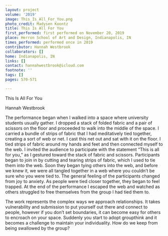 ```yaml
---
layout: project
volume: '2019'
image: This_Is_All_For_You.png
photo_credit: Madysen Koontz
title: This Is All For You
first_performed: first performed on November 20, 2019
place: Herron School of Art and Design, Indianapolis, IN
times_performed: performed once in 2019
contributor: Hannah Westbrook
collaborators: []
home: Indianapolis, IN
links: []
contact: hannahwestbrook@icloud.com
footnote: ''
tags: []
pages: 570-571

---
```


This Is All For You

Hannah Westbrook

The performance began when I walked into a space where university students usually gather. I dropped a stack of folded fabric and a pair of scissors on the floor and proceeded to walk into the middle of the space. I carried a bundle of strips of fabric that I had meditatively tied together, creating a sort of web or net. I cast this net out and sat with it on the floor. I tied strips of fabric around my hands and feet and then connected myself to the web. I invited the audience to participate with the statement “This is all for you,” as I gestured toward the stack of fabric and scissors. Participants began to join in by cutting and tearing strips of fabric, which I used to tie them into the web. Soon they began tying others into the web, and before we knew it, we were all tangled together in a web where you couldn’t be sure who you were tied to. The general feeling of the participants changed from joy to anxiety. As people were tied closer together, they began to feel trapped. At the end of the performance I escaped the web and watched as others struggled to free themselves from the group I had tied them to.

The work represents the complex ways we approach relationships. It takes vulnerability and submission to put yourself out there and connect to people, however if you don’t set boundaries, it can become easy for others to encroach on your space. Suddenly you start to adopt groupthink and it becomes a challenge to maintain your individuality. How do we keep from being swallowed by the group?
